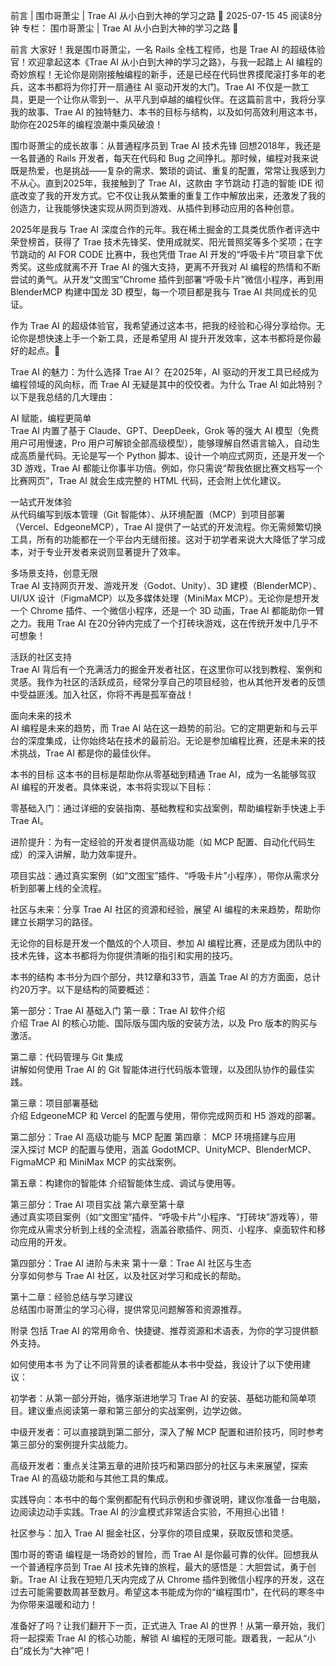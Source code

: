 前言 | 围巾哥萧尘 | Trae AI 从小白到大神的学习之路 🧣
2025-07-15
45
阅读8分钟
专栏： 
围巾哥萧尘 | Trae AI 从小白到大神的学习之路 🧣



前言
大家好！我是围巾哥萧尘，一名 Rails 全栈工程师，也是 Trae AI 的超级体验官！欢迎拿起这本《Trae AI 从小白到大神的学习之路》，与我一起踏上 AI 编程的奇妙旅程！无论你是刚刚接触编程的新手，还是已经在代码世界摸爬滚打多年的老兵，这本书都将为你打开一扇通往 AI 驱动开发的大门。Trae AI 不仅是一款工具，更是一个让你从零到一、从平凡到卓越的编程伙伴。在这篇前言中，我将分享我的故事、Trae AI 的独特魅力、本书的目标与结构，以及如何高效利用这本书，助你在2025年的编程浪潮中乘风破浪！

围巾哥萧尘的成长故事：从普通程序员到 Trae AI 技术先锋
回想2018年，我还是一名普通的 Rails 开发者，每天在代码和 Bug 之间挣扎。那时候，编程对我来说既是热爱，也是挑战——复杂的需求、繁琐的调试、重复的配置，常常让我感到力不从心。直到2025年，我接触到了 Trae AI，这款由 字节跳动 打造的智能 IDE 彻底改变了我的开发方式。它不仅让我从繁重的重复工作中解放出来，还激发了我的创造力，让我能够快速实现从网页到游戏、从插件到移动应用的各种创意。

2025年是我与 Trae AI 深度合作的元年。我在稀土掘金的工具类优质作者评选中荣登榜首，获得了 Trae 技术先锋奖、使用成就奖、阳光普照奖等多个奖项；在字节跳动的 AI FOR CODE 比赛中，我也凭借 Trae AI 开发的“呼吸卡片”项目拿下优秀奖。这些成就离不开 Trae AI 的强大支持，更离不开我对 AI 编程的热情和不断尝试的勇气。从开发“文图宝”Chrome 插件到部署“呼吸卡片”微信小程序，再到用 BlenderMCP 构建中国龙 3D 模型，每一个项目都是我与 Trae AI 共同成长的见证。

作为 Trae AI 的超级体验官，我希望通过这本书，把我的经验和心得分享给你。无论你是想快速上手一个新工具，还是希望用 AI 提升开发效率，这本书都将是你最好的起点。🧣

Trae AI 的魅力：为什么选择 Trae AI？
在2025年，AI 驱动的开发工具已经成为编程领域的风向标，而 Trae AI 无疑是其中的佼佼者。为什么 Trae AI 如此特别？以下是我总结的几大理由：

AI 赋能，编程更简单  
   Trae AI 内置了基于 Claude、GPT、DeepDeek，Grok 等的强大 AI 模型（免费用户可用慢速，Pro 用户可解锁全部高级模型），能够理解自然语言输入，自动生成高质量代码。无论是写一个 Python 脚本、设计一个响应式网页，还是开发一个 3D 游戏，Trae AI 都能让你事半功倍。例如，你只需说“帮我依据比赛文档写一个比赛网页”，Trae AI 就会生成完整的 HTML 代码，还会附上优化建议。

一站式开发体验  
   从代码编写到版本管理（Git 智能体）、从环境配置（MCP）到项目部署（Vercel、EdgeoneMCP），Trae AI 提供了一站式的开发流程。你无需频繁切换工具，所有的功能都在一个平台内无缝衔接。这对于初学者来说大大降低了学习成本，对于专业开发者来说则显著提升了效率。

多场景支持，创意无限  
   Trae AI 支持网页开发、游戏开发（Godot、Unity）、3D 建模（BlenderMCP）、UI/UX 设计（FigmaMCP）以及多媒体处理（MiniMax MCP）。无论你是想开发一个 Chrome 插件、一个微信小程序，还是一个 3D 动画，Trae AI 都能助你一臂之力。我用 Trae AI 在20分钟内完成了一个打砖块游戏，这在传统开发中几乎不可想象！

活跃的社区支持  
   Trae AI 背后有一个充满活力的掘金开发者社区，在这里你可以找到教程、案例和灵感。我作为社区的活跃成员，经常分享自己的项目经验，也从其他开发者的反馈中受益匪浅。加入社区，你将不再是孤军奋战！

面向未来的技术  
   AI 编程是未来的趋势，而 Trae AI 站在这一趋势的前沿。它的定期更新和与云平台的深度集成，让你始终站在技术的最前沿。无论是参加编程比赛，还是未来的技术挑战，Trae AI 都是你的最佳伙伴。

本书的目标
这本书的目标是帮助你从零基础到精通 Trae AI，成为一名能够驾驭 AI 编程的开发者。具体来说，本书将实现以下目标：

零基础入门：通过详细的安装指南、基础教程和实战案例，帮助编程新手快速上手 Trae AI。

进阶提升：为有一定经验的开发者提供高级功能（如 MCP 配置、自动化代码生成）的深入讲解，助力效率提升。

项目实战：通过真实案例（如“文图宝”插件、“呼吸卡片”小程序），带你从需求分析到部署上线的全流程。

社区与未来：分享 Trae AI 社区的资源和经验，展望 AI 编程的未来趋势，帮助你建立长期学习的路径。

无论你的目标是开发一个酷炫的个人项目、参加 AI 编程比赛，还是成为团队中的技术先锋，这本书都将为你提供清晰的指引和实用的技巧。

本书的结构
本书分为四个部分，共12章和33节，涵盖 Trae AI 的方方面面，总计约20万字。以下是结构的简要概述：

第一部分：Trae AI 基础入门
第一章：Trae AI 软件介绍  
  介绍 Trae AI 的核心功能、国际版与国内版的安装方法，以及 Pro 版本的购买与激活。

第二章：代码管理与 Git 集成  
  讲解如何使用 Trae AI 的 Git 智能体进行代码版本管理，以及团队协作的最佳实践。

第三章：项目部署基础  
  介绍 EdgeoneMCP 和 Vercel 的配置与使用，带你完成网页和 H5 游戏的部署。

第二部分：Trae AI 高级功能与 MCP 配置
第四章： MCP 环境搭建与应用  
  深入探讨 MCP 的配置与使用，涵盖 GodotMCP、UnityMCP、BlenderMCP、FigmaMCP 和 MiniMax MCP 的实战案例。

第五章：构建你的智能体
  介绍智能体生成、调试与使用等。

第三部分：Trae AI 项目实战
第六章至第十章  
  通过真实项目案例（如“文图宝”插件、“呼吸卡片”小程序、“打砖块”游戏等），带你完成从需求分析到上线的全流程，涵盖谷歌插件、网页、小程序、桌面软件和移动应用的开发。

第四部分：Trae AI 进阶与未来
第十一章：Trae AI 社区与生态  
  分享如何参与 Trae AI 社区，以及社区对学习和成长的帮助。

第十二章：经验总结与学习建议  
  总结围巾哥萧尘的学习心得，提供常见问题解答和资源推荐。

附录
包括 Trae AI 的常用命令、快捷键、推荐资源和术语表，为你的学习提供额外支持。

如何使用本书
为了让不同背景的读者都能从本书中受益，我设计了以下使用建议：

初学者：从第一部分开始，循序渐进地学习 Trae AI 的安装、基础功能和简单项目。建议重点阅读第一章和第三部分的实战案例，边学边做。

中级开发者：可以直接跳到第二部分，深入了解 MCP 配置和进阶技巧，同时参考第三部分的案例提升实战能力。

高级开发者：重点关注第五章的进阶技巧和第四部分的社区与未来展望，探索 Trae AI 的高级功能和与其他工具的集成。

实践导向：本书中的每个案例都配有代码示例和步骤说明，建议你准备一台电脑，边阅读边动手实践。Trae AI 的沙盒模式非常适合实验，不用担心出错！

社区参与：加入 Trae AI 掘金社区，分享你的项目成果，获取反馈和灵感。

围巾哥的寄语
编程是一场奇妙的冒险，而 Trae AI 是你最可靠的伙伴。回想我从一个普通程序员到 Trae AI 技术先锋的旅程，最大的感悟是：大胆尝试，勇于创新。Trae AI 让我在短短几天内完成了从 Chrome 插件到微信小程序的开发，这在过去可能需要数周甚至数月。希望这本书能成为你的“编程围巾”，在代码的寒冬中为你带来温暖和动力！

准备好了吗？让我们翻开下一页，正式进入 Trae AI 的世界！从第一章开始，我们将一起探索 Trae AI 的核心功能，解锁 AI 编程的无限可能。跟着我，一起从“小白”成长为“大神”吧！
